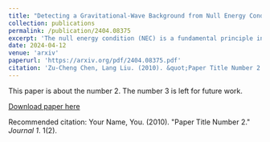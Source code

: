 ```yaml
---
title: "Detecting a Gravitational-Wave Background from Null Energy Condition Violation: Prospects for Taiji"
collection: publications
permalink: /publication/2404.08375
excerpt: 'The null energy condition (NEC) is a fundamental principle in general relativity, and its violation could leave discernible signatures in gravitational waves (GWs). A violation of the NEC during the primordial era would imprint a blue-tilted spectrum on the stochastic gravitational wave background (SGWB) at nanohertz frequencies, potentially accounting for the recently detected signal by pulsar timing arrays. Remarkably, models of NEC violation during inflation also predict a nearly scale-invariant GW spectrum in the millihertz frequency range, which could be detectable by upcoming space-based GW detectors such as Taiji. The observation of this distinctive spectrum would provide compelling evidence for new physics beyond the standard cosmological paradigm. In this study, we explore Taiji's ability to detect an SGWB arising from NEC violation during inflation, considering various foregrounds and noise sources, including an extragalactic foreground from binary black hole mergers throughout the universe, a galactic foreground from white dwarf binaries, and the intrinsic noise of the Taiji detector. Employing comprehensive Bayesian parameter estimation techniques to analyze simulated Taiji data, we demonstrate a remarkable precision improvement of three orders of magnitude compared to the NANOGrav 15-year data set for measuring the tensor power spectrum amplitude, $P_{T,2}$, during the second inflationary stage. This substantial enhancement in measurement capabilities underscores Taiji's potential as a powerful probe for investigating the NEC violation in the early Universe.'
date: 2024-04-12
venue: 'arxiv'
paperurl: 'https://arxiv.org/pdf/2404.08375.pdf'
citation: 'Zu-Cheng Chen, Lang Liu. (2010). &quot;Paper Title Number 2.&quot; <i>Journal 1</i>. 1(2).'
---
```

This paper is about the number 2. The number 3 is left for future work.

[Download paper here](https://arxiv.org/pdf/2404.08375.pdf)

Recommended citation: Your Name, You. (2010). "Paper Title Number 2." <i>Journal 1</i>. 1(2).